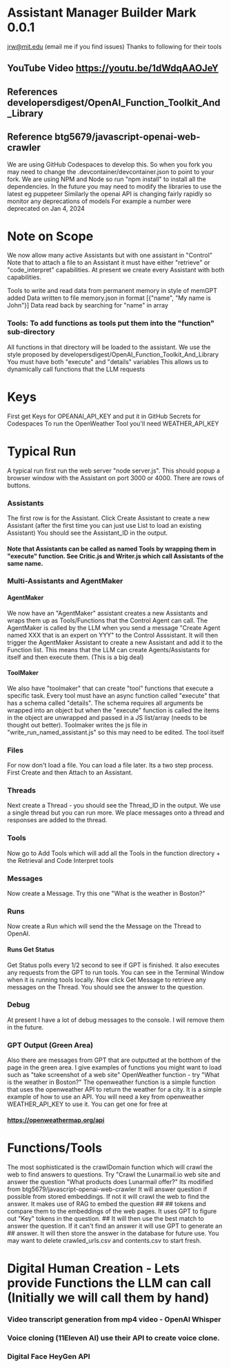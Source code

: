 # Assistant Manager Builder Mark 0.0.1

jrw@mit.edu (email me if you find issues)
Thanks to following for their tools

## YouTube Video https://youtu.be/1dWdqAAOJeY

## References developersdigest/OpenAI_Function_Toolkit_And_Library

## Reference btg5679/javascript-openai-web-crawler

We are using GitHub Codespaces to develop this. So when you fork you may need to change the .devcontainer/devcontainer.json to point to your fork. We are using NPM and Node so run "npm install" to install all the dependencies. In the future you may need to modify the libraries to use the latest eg puppeteer
Similarly the openai API is changing fairly rapidly so monitor any deprecations of models
For example a number were deprecated on Jan 4, 2024

# Note on Scope

We now allow many active Assistants but with one assistant in "Control"
Note that to attach a file to an Assistant it must have either "retrieve" or "code_interpret" capabilities. At present we create every Assistant with both capabilities.

Tools to write and read data from permanent memory in style of memGPT added
Data written to file memory.json in format [{"name", "My name is John"}]
Data read back by searching for "name" in array

### Tools: To add functions as tools put them into the "function" sub-directory

All functions in that directory will be loaded to the assistant. We use the style proposed by developersdigest/OpenAI_Function_Toolkit_And_Library You must have both "execute" and "details" variables This allows us to dynamically call functions that the LLM requests

# Keys

First get Keys for OPEANAI_API_KEY and put it in GitHub Secrets for Codespaces
To run the OpenWeather Tool you'll need WEATHER_API_KEY

# Typical Run

A typical run first run the web server "node server.js". This should popup a browser window with the Assistant on port 3000 or 4000. There are rows of buttons.

### Assistants

The first row is for the Assistant. Click Create Assistant to create a new Assistant (after the first time you can just use List to load an existing Assistant) You should see the Assistant_ID in the output.

#### Note that Assistants can be called as named Tools by wrapping them in "execute" function. See Critic.js and Writer.js which call Assistants of the same name.

### Multi-Assistants and AgentMaker

#### AgentMaker

We now have an "AgentMaker" assistant creates a new Assistants and wraps them up as Tools/Functions that the Control Agent can call. The AgentMaker is called by the LLM when you send a message "Create Agent named XXX that is an expert on YYY" to the Control Asssistant. It will then trigger the AgentMaker Assistant to create a new Assistant and add it to the Function list. This means that the LLM can create Agents/Assistants for itself and then execute them. (This is a big deal)

#### ToolMaker

We also have "toolmaker" that can create "tool" functions that execute a specific task. Every tool must have an async function called "execute" that has a schema called "details". The schema requires all arguments be wrapped into an object but when the "execute" function is called the items in the object are unwrapped and passed in a JS list/array (needs to be thought out better).
Toolmaker writes the js file in "write_run_named_assistant.js" so this may need to be edited. The tool itself

### Files

For now don't load a file. You can load a file later. Its a two step process. First Create and then Attach to an Assistant.

### Threads

Next create a Thread - you should see the Thread_ID in the output. We use a single thread but you can run more. We place messages onto a thread and responses are added to the thread.

### Tools

Now go to Add Tools which will add all the Tools in the function directory + the Retrieval and Code Interpret tools

### Messages

Now create a Message. Try this one "What is the weather in Boston?"

### Runs

Now create a Run which will send the the Message on the Thread to OpenAI.

#### Runs Get Status

Get Status polls every 1/2 second to see if GPT is finished. It also executes any requests from the GPT to run tools. You can see in the Terminal Window when it is running tools locally.
Now click Get Message to retrieve any messages on the Thread. You should see the answer to the question.

### Debug

At present I have a lot of debug messages to the console. I will remove them in the future.

### GPT Output (Green Area)

Also there are messages from GPT that are outputted at the botthom of the page in the green area.
I give examples of functions you might want to load such as "take screenshot of a web site"
OpenWeather function - try "What is the weather in Boston?" The openweather function is a simple function that uses the openweather API to return the weather for a city. It is a simple example of how to use an API. You will need a key from openweather WEATHER_API_KEY to use it. You can get one for free at

#### https://openweathermap.org/api

# Functions/Tools

The most sophisticated is the crawlDomain function which will crawl the web to find answers to questions.
Try "Crawl the Lunarmail.io web site and answer the question "What products does Lunarmail offer?"
Its modified from btg5679/javascript-openai-web-crawler It will answer question if possible from
stored embeddings. If not it will crawl the web to find the answer. It makes use of RAG to embed the question ## ## tokens and compare them to the embeddings of the web pages. It uses GPT to figure out "Key" tokens in the question. ## It will then use the best match to answer the question. If it can't find an answer it will use GPT to generate an ## answer. It will then store the answer in the database for future use. You may want to delete crawled_urls.csv and contents.csv to start fresh.

# Digital Human Creation - Lets provide Functions the LLM can call (Initially we will call them by hand)

### Video transcript generation from mp4 video - OpenAI Whisper

### Voice cloning (11Eleven AI) use their API to create voice clone.

### Digital Face HeyGen API

